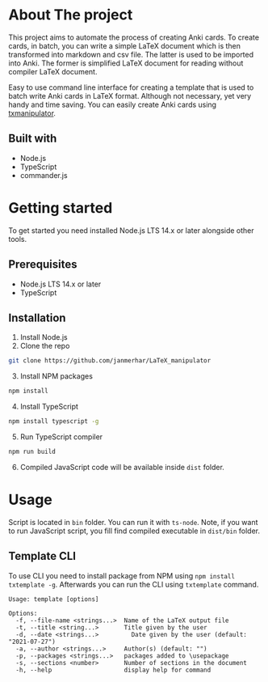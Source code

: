 # About The project

This project aims to automate the process of creating Anki cards. To create cards, in batch, you can write a simple LaTeX document which is then transformed into markdown and csv file. The latter is used to be imported into Anki. The former is simplified LaTeX document for reading without compiler LaTeX document.

Easy to use command line interface for creating a template that is used to batch write Anki cards in LaTeX format. Although not necessary, yet very handy and time saving. You can easily create Anki cards using [txmanipulator](https://github.com/janmerhar/txmanipulator).

## Built with

- Node.js
- TypeScript
- commander.js

# Getting started

To get started you need installed Node.js LTS 14.x or later alongside other tools.

## Prerequisites

- Node.js LTS 14.x or later
- TypeScript

## Installation

1. Install Node.js
2. Clone the repo

```bash
git clone https://github.com/janmerhar/LaTeX_manipulator
```

3. Install NPM packages

```bash
npm install
```

4. Install TypeScript

```bash
npm install typescript -g
```

5. Run TypeScript compiler

```bash
npm run build
```

6. Compiled JavaScript code will be available inside `dist` folder.

# Usage

Script is located in `bin` folder. You can run it with `ts-node`. Note, if you want to run JavaScript script, you fill find compiled executable in `dist/bin` folder.

## Template CLI

To use CLI you need to install package from NPM using `npm install txtemplate -g`. Afterwards you can run the CLI using `txtemplate` command.

```
Usage: template [options]

Options:
  -f, --file-name <strings...>  Name of the LaTeX output file
  -t, --title <string...>       Title given by the user
  -d, --date <strings...>         Date given by the user (default: "2021-07-27")
  -a, --author <strings...>     Author(s) (default: "")
  -p, --packages <strings...>   packages added to \usepackage
  -s, --sections <number>       Number of sections in the document
  -h, --help                    display help for command

```
